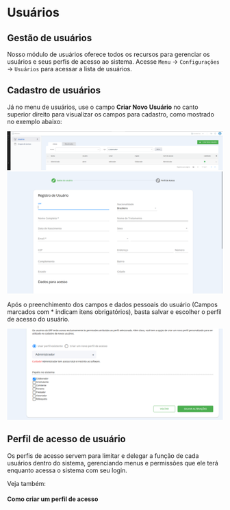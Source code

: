 # Usuários

## Gestão de usuários

Nosso módulo de usuários oferece todos os recursos para gerenciar os usuários e seus perfis de acesso ao sistema. Acesse `Menu` -> `Configurações` -> `Usuários` para acessar a lista de usuários.

## Cadastro de usuários

Já no menu de usuários, use o campo **Criar Novo Usuário** no canto superior direito para visualizar os campos para cadastro, como mostrado no exemplo abaixo:

![Criar novo usuário](../assets/novo-usuario.png)
![Campos de usuário](../assets/cadastro-usuario.png)

Após o preenchimento dos campos e dados pessoais do usuário (Campos marcados com * indicam itens obrigatórios), basta salvar e escolher o perfil de acesso do usuário.

![Perfis de acesso](../assets/perfis-de-acesso.png)

## Perfil de acesso de usuário

Os perfis de acesso servem para limitar e delegar a função de cada usuários dentro do sistema, gerenciando menus e permissões que ele terá enquanto acessa o sistema com seu login.

Veja também:

#### Como criar um perfil de acesso
